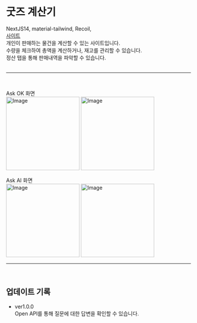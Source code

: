 # 굿즈 계산기

NextJS14, material-tailwind, Recoil,
<br>
[사이트](https://qua-now.vercel.app/)
<br>
개인이 판매하는 물건을 계산할 수 있는 사이트입니다.<br>
수량을 체크하여 총액을 계산하거나, 재고를 관리할 수 있습니다.<br>
정산 탭을 통해 판매내역을 파악할 수 있습니다.
<br>
<br>

---

<br>

Ask OK 화면
<br>
<img width="200" alt="Image" src="https://github.com/user-attachments/assets/88f41993-1c19-4bd0-a9df-88df2f8a117e" />
<img width="200" alt="Image" src="https://github.com/user-attachments/assets/3deb09aa-3d51-4a7a-b859-7b416bdbf064" />

Ask AI 화면
<br>
<img width="200" alt="Image" src="https://github.com/user-attachments/assets/6030c054-d44d-4cdb-8097-eed7b19fca34" />
<img width="200" alt="Image" src="https://github.com/user-attachments/assets/7b5d410c-19f2-4ed4-b045-8ee96ac10d57" />

---

<br>

## 업데이트 기록

- ver1.0.0 <br>
  Open API를 통해 질문에 대한 답변을 확인할 수 있습니다.<br>